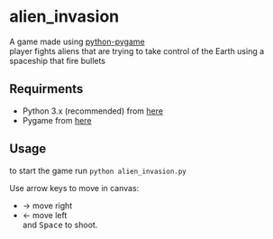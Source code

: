 # alien_invasion
A game made using [python-pygame](http://www.pygame.org/)  
player fights aliens that are trying to take control of the Earth using a spaceship that fire bullets

## Requirments
- Python 3.x (recommended) from [here](http://www.pygame.org/download.shtml)
- Pygame from [here](http://www.pygame.org/download.shtml)

## Usage
to start the game run
`python alien_invasion.py`

Use arrow keys to move in canvas:
* &#8594; move right
* &#8592; move left<br/>and <kbd>Space</kbd> to shoot.
